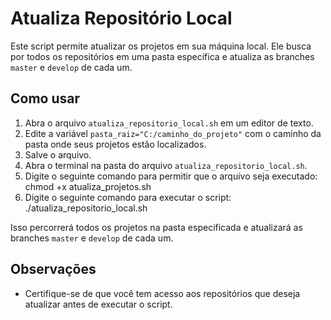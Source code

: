 # Atualiza Repositório Local

Este script permite atualizar os projetos em sua máquina local. Ele busca por todos os repositórios em uma pasta específica e atualiza as branches `master` e `develop` de cada um.

## Como usar

1. Abra o arquivo `atualiza_repositorio_local.sh` em um editor de texto.
2. Edite a variável `pasta_raiz="C:/caminho_do_projeto"` com o caminho da pasta onde seus projetos estão localizados.
3. Salve o arquivo.
4. Abra o terminal na pasta do arquivo `atualiza_repositorio_local.sh`.
5. Digite o seguinte comando para permitir que o arquivo seja executado: chmod +x atualiza_projetos.sh
6. Digite o seguinte comando para executar o script: ./atualiza_repositorio_local.sh


Isso percorrerá todos os projetos na pasta especificada e atualizará as branches `master` e `develop` de cada um.

## Observações

- Certifique-se de que você tem acesso aos repositórios que deseja atualizar antes de executar o script.

